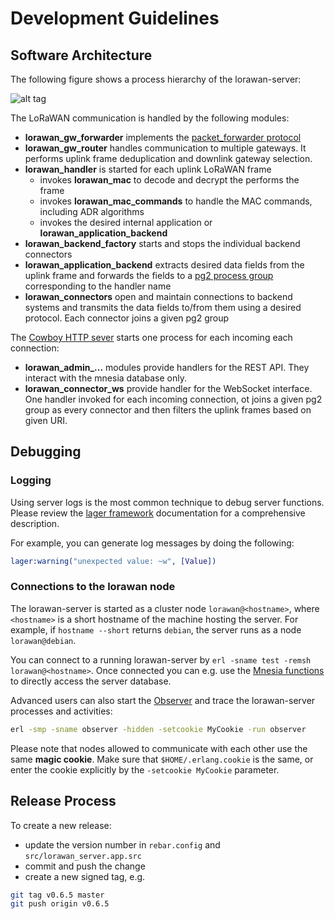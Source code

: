 # Development Guidelines

## Software Architecture

The following figure shows a process hierarchy of the lorawan-server:

![alt tag](https://raw.githubusercontent.com/gotthardp/lorawan-server/master/doc/images/software-architecture.png)

The LoRaWAN communication is handled by the following modules:
 - **lorawan_gw_forwarder** implements the
   [packet_forwarder protocol](https://github.com/Lora-net/packet_forwarder/blob/master/PROTOCOL.TXT)
 - **lorawan_gw_router** handles communication to multiple gateways. It performs uplink frame
   deduplication and downlink gateway selection.
 - **lorawan_handler** is started for each uplink LoRaWAN frame
   - invokes **lorawan_mac** to decode and decrypt the performs the frame
   - invokes **lorawan_mac_commands** to handle the MAC commands, including ADR
     algorithms
   - invokes the desired internal application or **lorawan_application_backend**
 - **lorawan_backend_factory** starts and stops the individual backend connectors
 - **lorawan_application_backend** extracts desired data fields from the uplink frame
   and forwards the fields to a [pg2 process group](http://erlang.org/doc/man/pg2.html)
   corresponding to the handler name
 - **lorawan_connectors** open and maintain connections to backend systems and
   transmits the data fields to/from them using a desired protocol. Each
   connector joins a given pg2 group

The [Cowboy HTTP sever](https://ninenines.eu/docs/en/cowboy/2.0/guide/introduction/)
starts one process for each incoming each connection:
 - **lorawan_admin_...** modules provide handlers for the REST API. They interact with
   the mnesia database only.
 - **lorawan_connector_ws** provide handler for the WebSocket interface. One
   handler invoked for each incoming connection, ot joins a given pg2 group as
   every connector and then filters the uplink frames based on given URI.


## Debugging

### Logging

Using server logs is the most common technique to debug server functions.
Please review the [lager framework](https://github.com/basho/lager) documentation
for a comprehensive description.

For example, you can generate log messages by doing the following:
```erlang
lager:warning("unexpected value: ~w", [Value])
```

### Connections to the lorawan node

The lorawan-server is started as a cluster node `lorawan@<hostname>`, where
`<hostname>` is a short hostname of the machine hosting the server. For example,
if `hostname --short` returns `debian`, the server runs as a node `lorawan@debian`.

You can connect to a running lorawan-server by `erl -sname test -remsh lorawan@<hostname>`.
Once connected you can e.g. use the [Mnesia functions](http://erlang.org/doc/man/mnesia.html)
to directly access the server database.

Advanced users can also start the [Observer](http://erlang.org/doc/apps/observer/observer_ug.html)
and trace the lorawan-server processes and activities:

```bash
erl -smp -sname observer -hidden -setcookie MyCookie -run observer
```

Please note that nodes allowed to communicate with each other use the same
**magic cookie**. Make sure that `$HOME/.erlang.cookie` is the same, or
enter the cookie explicitly by the `-setcookie MyCookie` parameter.


## Release Process

To create a new release:

* update the version number in `rebar.config` and `src/lorawan_server.app.src`
* commit and push the change
* create a new signed tag, e.g.

```bash
git tag v0.6.5 master
git push origin v0.6.5
```
